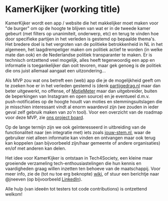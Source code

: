 # KamerKijker (working title)
KamerKijker wordt een app / website die het makkelijker moet maken voor "de burger" om op de hoogte te blijven van wat er in de tweede kamer gebeurt (met filters op unanimiteit, onderwerp, etc) en terug te vinden hoe door specifieke partijen in het verleden is gestemd op bepaalde thema's.
Het bredere doel is het vergroten van de politieke betrokkenheid in NL in het algemeen, het laagdrempeliger maken om politiek actief te worden (in welke mate dan ook) en de Nederlandse politiek transparanter te maken.
Er is technisch ontzettend veel mogelijk, alles heeft tegenwoordig een app en informatie is toegankelijker dan ooit tevoren, maar gek genoeg is de politiek die ons juist allemaal aangaat een uitzondering...

Als MVP zou wat ons betreft een (web) app die je de mogelijkheid geeft om te zoeken hoe er in het verleden gestemd is (denk [partijgedrag.nl](https://partijgedrag.nl/) maar dan beter uitgewerkt, no offense, of [MotieMeter](https://www.instagram.com/motiemeter/?hl=en) maar dan uitgebreider, buiten de beperkingen van Instagram en open source) en je eventueel d.m.v. push-notificaties op de hoogte houdt van moties en stemmingsuitslagen die je misschien interessant vindt al enorm waardevol zijn (we zouden in ieder geval zelf gebruik maken van zo'n tool). Voor een overzicht van de roadmap voor deze MVP, zie [ons project board](https://github.com/jneeven/KamerKijker/projects/1).

Op de lange termijn zijn we ook geïnteresseerd in uitbreiding van de functionaliteit naar (en integratie met) iets zoals [jouw-stem.nl](jouw-stem.nl), waar de gebruiker niet alleen informatie kan vinden en ontvangen maar ook terug kan koppelen (aan bijvoorbeeld zijn/haar gemeente of andere organisaties) en/of met anderen kan delen.

Het idee voor KamerKijker is ontstaan in Tech4Society, een kleine maar groeiende verzameling tech-enthousiastelingen die hun kennis en vaardigheden graag willen inzetten ten behoeve van de maatschappij. Voor meer info, zie de (tot nu toe erg beknopte) [wiki](https://r2.miraheze.org/wiki/Tech4Society_(NL)), of stuur een berichtje naar @jneeven (op bijvoorbeeld [LinkedIn](https://www.linkedin.com/in/jelmer-neeven/)).

Alle hulp (van ideeën tot testers tot code contributions) is ontzettend welkom!
